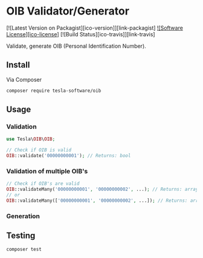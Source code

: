 # OIB Validator/Generator

[![Latest Version on Packagist][ico-version]][link-packagist]
[![Software License][ico-license]](LICENSE.md)
[![Build Status][ico-travis]][link-travis]

Validate, generate OIB (Personal Identification Number).

## Install

Via Composer

``` bash
composer require tesla-software/oib
```

## Usage

### Validation

```php
use Tesla\OIB\OIB;

// Check if OIB is valid
OIB::validate('00000000001'); // Returns: bool
```

### Validation of multiple OIB's

``` php
// Check if OIB's are valid
OIB::validateMany('00000000001', '00000000002', ...); // Returns: array
// or
OIB::validateMany(['00000000001', '00000000002', ...]); // Returns: array
```
### Generation


## Testing

``` bash
composer test
```

